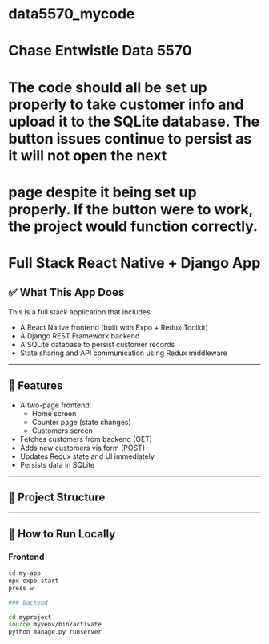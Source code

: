# data5570_mycode
# Chase Entwistle Data 5570

# The code should all be set up properly to take customer info and upload it to the SQLite database. The button issues continue to persist as it will not open the next
# page despite it being set up properly. If the button were to work, the project would function correctly.

# Full Stack React Native + Django App

## ✅ What This App Does

This is a full stack application that includes:

- A React Native frontend (built with Expo + Redux Toolkit)
- A Django REST Framework backend
- A SQLite database to persist customer records
- State sharing and API communication using Redux middleware

---

## 🔧 Features

- A two-page frontend:
  - Home screen
  - Counter page (state changes)
  - Customers screen
- Fetches customers from backend (GET)
- Adds new customers via form (POST)
- Updates Redux state and UI immediately
- Persists data in SQLite

---

## 📂 Project Structure


---

## 🚀 How to Run Locally

### Frontend

```bash
cd my-app
npx expo start
press w

### Backend

cd myproject
source myvenv/bin/activate
python manage.py runserver
